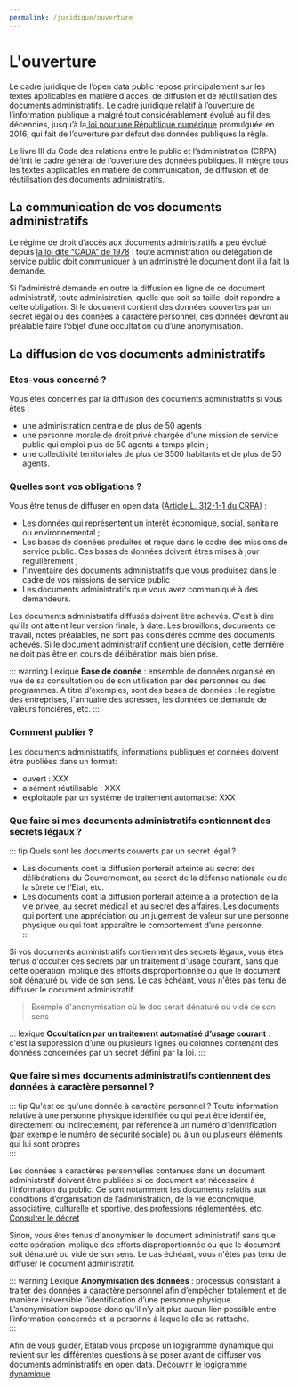 ```yaml
---
permalink: /juridique/ouverture
---
```


#  L'ouverture       

Le cadre juridique de l’open data public repose principalement sur les textes applicables en matière d'accès, de diffusion et de réutilisation des documents administratifs. Le cadre juridique relatif à l’ouverture de l’information publique a malgré tout considérablement évolué́ au fil des décennies, jusqu’à la[ loi pour une République numérique](https://www.legifrance.gouv.fr/affichLoiPubliee.do?idDocument=JORFDOLE000031589829&type=general&legislature=14) promulguée en 2016, qui fait de l’ouverture par défaut des données publiques la règle.        

Le livre III du Code des relations entre le public et l’administration (CRPA) définit le cadre général de l’ouverture des données publiques. Il intègre tous les textes applicables en matière de communication, de diffusion et de réutilisation des documents administratifs.    
 
## La communication de vos documents administratifs    

Le régime de droit d’accès aux documents administratifs a peu évolué depuis [la loi dite “CADA” de 1978](https://www.legifrance.gouv.fr/affichTexte.do?cidTexte=JORFTEXT000000339241) : toute administration ou délégation de service public doit communiquer à un administré le document dont il a fait la demande.

Si l’administré demande en outre la diffusion en ligne de ce document administratif, toute administration, quelle que soit sa taille, doit répondre à cette obligation. Si le document contient des données couvertes par un secret légal ou des données à caractère personnel, ces données devront au préalable faire l’objet d’une occultation ou d’une anonymisation.     
 
##  La diffusion de vos documents administratifs 

### Etes-vous concerné ? 

Vous êtes concernés par la diffusion des documents administratifs si vous êtes : 
* une administration centrale de plus de 50 agents ;
* une personne morale de droit privé chargée d'une mission de service public qui emploi plus de 50 agents à temps plein ;
* une collectivité territoriales de plus de 3500 habitants et de plus de 50 agents. 

### Quelles sont vos obligations ? 

Vous être tenus de diffuser en open data ([Article  L. 312-1-1 du CRPA](https://www.legifrance.gouv.fr/affichCodeArticle.do;jsessionid=699E85A138CEA30E2185BB71F8735F9A.tplgfr24s_3?idArticle=LEGIARTI000033205512&cidTexte=LEGITEXT000031366350&dateTexte=20161009)) : 
- Les données qui représentent un intérêt économique, social, sanitaire ou environnemental ;
- Les bases de données produites et reçue dans le cadre des missions de service public. Ces bases de données doivent êtres mises à jour régulièrement ; 
- l'inventaire des documents administratifs que vous produisez dans le cadre de vos missions de service public ; 
- Les documents administratifs que vous avez communiqué à des demandeurs.

Les documents administratifs diffusés doivent être achevés. C'est à dire qu'ils ont atteint leur version finale, à date.  Les brouillons, documents de travail, notes préalables, ne sont pas considérés comme des documents achevés. Si le document administratif contient une décision, cette dernière ne doit pas être en cours de délibération mais bien prise. 

::: warning Lexique
**Base de donnée** : ensemble de données organisé en vue de sa consultation ou de son utilisation par des personnes ou des programmes. A titre d'exemples, sont des bases de données : le registre des entreprises, l'annuaire des adresses, les données de demande de valeurs foncières, etc. 
:::

### Comment publier ? 

Les documents administratifs, informations publiques et données doivent être publiées dans un format: 
*  ouvert : XXX
*  aisément réutilisable : XXX
*  exploitable par un système de traitement automatisé: XXX


### Que faire si mes documents administratifs contiennent des secrets légaux ? 
::: tip Quels sont les documents couverts par un secret légal ? 
* Les documents dont la diffusion porterait atteinte au secret des délibérations du Gouvernement, au secret de la défense nationale ou de la sûreté de l’Etat, etc. 
* Les documents dont la diffusion porterait atteinte à la protection de la vie privée, au secret médical et au secret des affaires. Les documents qui portent une appréciation ou un jugement de valeur sur une personne physique ou qui font apparaître le comportement d’une personne.                
:::

Si vos documents administratifs contiennent des secrets légaux, vous êtes tenus d'occulter ces secrets par un traitement d'usage courant,  sans que cette opération implique des efforts disproportionnée ou que le document soit dénaturé ou vidé de son sens. Le cas échéant, vous n'êtes pas tenu de diffuser le document administratif.
 
> Exemple d'anonymisation où le doc serait dénaturé ou vidé de son sens 

::: lexique
**Occultation par un traitement automatisé d’usage courant** : c'est la suppression d’une ou plusieurs lignes ou colonnes contenant des données concernées par un secret défini par la loi. 
:::

### Que faire si mes documents administratifs contiennent des données à caractère personnel ? 

::: tip Qu'est ce qu'une donnée à caractère personnel ?
Toute information relative à une personne physique identifiée ou qui peut être identifiée, directement ou indirectement, par référence à un numéro d’identification (par exemple le numéro de sécurité sociale) ou à un ou plusieurs éléments qui lui sont propres          
:::

Les données à caractères personnelles contenues dans un document administratif doivent être publiées si ce document est nécessaire à l'information du public. Ce sont notamment les documents relatifs aux conditions d’organisation de l’administration, de la vie économique, associative, culturelle et sportive, des professions réglementées, etc.
[Consulter le décret](https://www.legifrance.gouv.fr/affichTexte.do?cidTexte=JORFTEXT000037797147&categorieLien=id)

Sinon, vous êtes tenus d'anonymiser le document administratif sans que cette opération implique des efforts disproportionnée ou que le document soit dénaturé ou vidé de son sens. Le cas échéant, vous n'êtes pas tenu de diffuser le document administratif.

::: warning Lexique 
**Anonymisation des données** : processus consistant à traiter des données à caractère personnel afin d’empêcher totalement et de manière irréversible l’identification d’une personne physique. L’anonymisation suppose donc qu’il n’y ait plus aucun lien possible entre l’information concernée et la personne à laquelle elle se rattache.        
:::

Afin de vous guider, Etalab vous propose un logigramme dynamique qui revient sur les différentes questions à se poser avant de diffuser vos documents administratifs en open data. 
[Découvrir le logigramme dynamique  ](https://guide-juridique-open-data.etalab.gouv.fr/#0)
